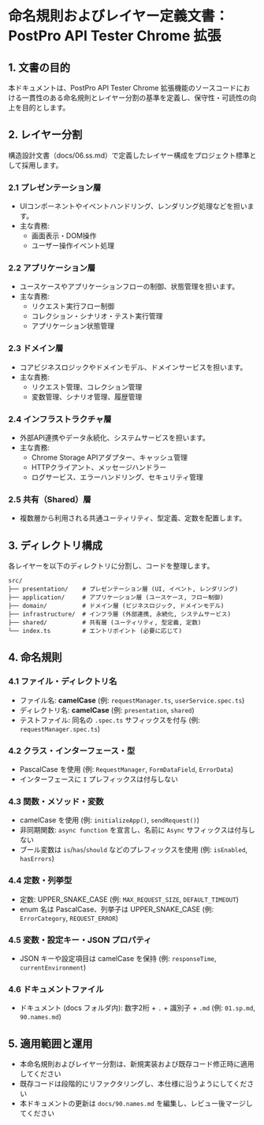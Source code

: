 # 命名規則およびレイヤー定義文書：PostPro API Tester Chrome 拡張

## 1. 文書の目的
本ドキュメントは、PostPro API Tester Chrome 拡張機能のソースコードにおける一貫性のある命名規則とレイヤー分割の基準を定義し、保守性・可読性の向上を目的とします。

## 2. レイヤー分割
構造設計文書（docs/06.ss.md）で定義したレイヤー構成をプロジェクト標準として採用します。

### 2.1 プレゼンテーション層
- UIコンポーネントやイベントハンドリング、レンダリング処理などを担います。
- 主な責務:
  - 画面表示・DOM操作
  - ユーザー操作イベント処理

### 2.2 アプリケーション層
- ユースケースやアプリケーションフローの制御、状態管理を担います。
- 主な責務:
  - リクエスト実行フロー制御
  - コレクション・シナリオ・テスト実行管理
  - アプリケーション状態管理

### 2.3 ドメイン層
- コアビジネスロジックやドメインモデル、ドメインサービスを担います。
- 主な責務:
  - リクエスト管理、コレクション管理
  - 変数管理、シナリオ管理、履歴管理

### 2.4 インフラストラクチャ層
- 外部API連携やデータ永続化、システムサービスを担います。
- 主な責務:
  - Chrome Storage APIアダプター、キャッシュ管理
  - HTTPクライアント、メッセージハンドラー
  - ログサービス、エラーハンドリング、セキュリティ管理

### 2.5 共有（Shared）層
- 複数層から利用される共通ユーティリティ、型定義、定数を配置します。

## 3. ディレクトリ構成
各レイヤーを以下のディレクトリに分割し、コードを整理します。

```text
src/
├── presentation/    # プレゼンテーション層 (UI, イベント, レンダリング)
├── application/     # アプリケーション層 (ユースケース, フロー制御)
├── domain/          # ドメイン層 (ビジネスロジック, ドメインモデル)
├── infrastructure/  # インフラ層 (外部連携, 永続化, システムサービス)
├── shared/          # 共有層 (ユーティリティ, 型定義, 定数)
└── index.ts         # エントリポイント (必要に応じて)
```

## 4. 命名規則

### 4.1 ファイル・ディレクトリ名
- ファイル名: **camelCase** (例: `requestManager.ts`, `userService.spec.ts`)
- ディレクトリ名: **camelCase** (例: `presentation`, `shared`)
- テストファイル: 同名の `.spec.ts` サフィックスを付与 (例: `requestManager.spec.ts`)

### 4.2 クラス・インターフェース・型
- PascalCase を使用 (例: `RequestManager`, `FormDataField`, `ErrorData`)
- インターフェースに `I` プレフィックスは付与しない

### 4.3 関数・メソッド・変数
- camelCase を使用 (例: `initializeApp()`, `sendRequest()`)
- 非同期関数: `async function` を宣言し、名前に `Async` サフィックスは付与しない
- ブール変数は `is`/`has`/`should` などのプレフィックスを使用 (例: `isEnabled`, `hasErrors`)

### 4.4 定数・列挙型
- 定数: UPPER_SNAKE_CASE (例: `MAX_REQUEST_SIZE`, `DEFAULT_TIMEOUT`)
- enum 名は PascalCase、列挙子は UPPER_SNAKE_CASE (例: `ErrorCategory`, `REQUEST_ERROR`)

### 4.5 変数・設定キー・JSON プロパティ
- JSON キーや設定項目は camelCase を保持 (例: `responseTime`, `currentEnvironment`)

### 4.6 ドキュメントファイル
- ドキュメント (docs フォルダ内): 数字2桁 + `.` + 識別子 + `.md`
  (例: `01.sp.md`, `90.names.md`)

## 5. 適用範囲と運用
- 本命名規則およびレイヤー分割は、新規実装および既存コード修正時に適用してください
- 既存コードは段階的にリファクタリングし、本仕様に沿うようにしてください
- 本ドキュメントの更新は `docs/90.names.md` を編集し、レビュー後マージしてください